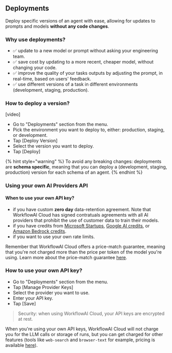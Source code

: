 ## Deployments
Deploy specific versions of an agent with ease, allowing for updates to prompts and models **without any code changes**.

### Why use deployments?
- ✅ update to a new model or prompt without asking your engineering team.
- ✅ save cost by updating to a more recent, cheaper model, without changing your code.
- ✅ improve the quality of your tasks outputs by adjusting the prompt, in real-time, based on users' feedback.
- ✅ use different versions of a task in different environments (development, staging, production).

### How to deploy a version?
[video]
- Go to "Deployments" section from the menu.
- Pick the environment you want to deploy to, either: production, staging, or development.
- Tap [Deploy Version]
- Select the version you want to deploy.
- Tap [Deploy]

{% hint style="warning" %}
To avoid any breaking changes: deployments are **schema specific**, meaning that you can deploy a (development, staging, production) version for each schema of an agent.
{% endhint %}

### Using your own AI Providers API
#### When to use your own API key?
- if you have custom **zero day** data-retention agreement. Note that WorkflowAI Cloud has signed contratuals agreements with all AI providers that prohibit the use of customer data to train their models.
 - if you have credits from [Microsoft Startups](https://startups.microsoft.com/), [Google AI credits](https://cloud.google.com/startup), or [Amazon Bedrock credits](https://aws.amazon.com/startups/credits).
- if you want to use your own rate limits.

Remember that WorkflowAI Cloud offers a price-match guarantee, meaning that you're not charged more than the price per token of the model you're using. Learn more about the price-match guarantee [here](/docs/cloud/pricing.md).

### How to use your own API key?
- Go to "Deployments" section from the menu.
- Tap [Manage Provider Keys]
- Select the provider you want to use.
- Enter your API key.
- Tap [Save]

> Security: when using WorkflowAI Cloud, your API keys are encrypted at rest. 

When you're using your own API keys, WorkflowAI Cloud will not charge you for the LLM calls or storage of runs, but you can get charged for other features (tools like `web-search` and `browser-text` for example, pricing is available [here]()).